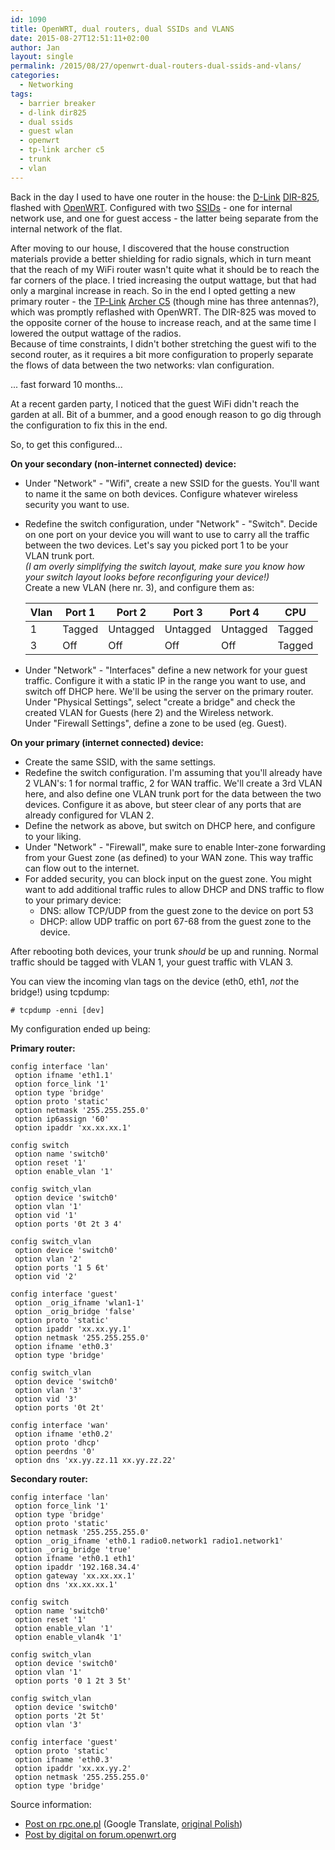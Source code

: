 ```yaml
---
id: 1090
title: OpenWRT, dual routers, dual SSIDs and VLANS
date: 2015-08-27T12:51:11+02:00
author: Jan
layout: single
permalink: /2015/08/27/openwrt-dual-routers-dual-ssids-and-vlans/
categories:
  - Networking
tags:
  - barrier breaker
  - d-link dir825
  - dual ssids
  - guest wlan
  - openwrt
  - tp-link archer c5
  - trunk
  - vlan
---
```

Back in the day I used to have one router in the house: the [D-Link](http://www.dlink.com/be/nl) [DIR-825](http://support.dlink.com/ProductInfo.aspx?m=DIR-825), flashed with [OpenWRT](http://www.openwrt.org). Configured with two [SSIDs](https://en.wikipedia.org/wiki/Service_set_(802.11_network)) - one for internal network use, and one for guest access - the latter being separate from the internal network of the flat.

After moving to our house, I discovered that the house construction materials provide a better shielding for radio signals, which in turn meant that the reach of my WiFi router wasn't quite what it should be to reach the far corners of the place. I tried increasing the output wattage, but that had only a marginal increase in reach. So in the end I opted getting a new primary router - the [TP-Link](http://www.tp-link.com) [Archer C5](http://www.tp-link.com/en/products/details/cat-9_Archer-C5.html) (though mine has three antennas?), which was promptly reflashed with OpenWRT. The DIR-825 was moved to the opposite corner of the house to increase reach, and at the same time I lowered the output wattage of the radios.  
Because of time constraints, I didn't bother stretching the guest wifi to the second router, as it requires a bit more configuration to properly separate the flows of data between the two networks: vlan configuration.

... fast forward 10 months...

At a recent garden party, I noticed that the guest WiFi didn't reach the garden at all. Bit of a bummer, and a good enough reason to go dig through the configuration to fix this in the end.

So, to get this configured...

**On your secondary (non-internet connected) device:**

  * Under "Network" - "Wifi", create a new SSID for the guests. You'll want to name it the same on both devices. Configure whatever wireless security you want to use.
  * Redefine the switch configuration, under "Network" - "Switch". Decide on one port on your device you will want to use to carry all the traffic between the two devices. Let's say you picked port 1 to be your VLAN trunk port.  
    _(I am overly simplifying the switch layout, make sure you know how your switch layout looks before reconfiguring your device!)_  
    Create a new VLAN (here nr. 3), and configure them as:
    
    | Vlan | Port 1 | Port 2   | Port 3   | Port 4   | CPU    |
    | ---- | ------ | -------- | -------- | -------- | ------ |
    | 1    | Tagged | Untagged | Untagged | Untagged | Tagged | 
    | 3    | Off    | Off      | Off      | Off      | Tagged | 

  * Under "Network" - "Interfaces" define a new network for your guest traffic. Configure it with a static IP in the range you want to use, and switch off DHCP here. We'll be using the server on the primary router.  
    Under "Physical Settings", select "create a bridge" and check the created VLAN for Guests (here 2) and the Wireless network.  
    Under "Firewall Settings", define a zone to be used (eg. Guest).

**On your primary (internet connected) device:**

  * Create the same SSID, with the same settings.
  * Redefine the switch configuration. I'm assuming that you'll already have 2 VLAN's: 1 for normal traffic, 2 for WAN traffic. We'll create a 3rd VLAN here, and also define one VLAN trunk port for the data between the two devices. Configure it as above, but steer clear of any ports that are already configured for VLAN 2.
  * Define the network as above, but switch on DHCP here, and configure to your liking.
  * Under "Network" - "Firewall", make sure to enable Inter-zone forwarding from your Guest zone (as defined) to your WAN zone. This way traffic can flow out to the internet.
  * For added security, you can block input on the guest zone. You might want to add additional traffic rules to allow DHCP and DNS traffic to flow to your primary device: 
      * DNS: allow TCP/UDP from the guest zone to the device on port 53
      * DHCP: allow UDP traffic on port 67-68 from the guest zone to the device.

After rebooting both devices, your trunk *should* be up and running. Normal traffic should be tagged with VLAN 1, your guest traffic with VLAN 3.

You can view the incoming vlan tags on the device (eth0, eth1, _not_ the bridge!) using tcpdump:

```
# tcpdump -enni [dev]
```

My configuration ended up being:

**Primary router:**

```
config interface 'lan'
 option ifname 'eth1.1'
 option force_link '1'
 option type 'bridge'
 option proto 'static'
 option netmask '255.255.255.0'
 option ip6assign '60'
 option ipaddr 'xx.xx.xx.1'

config switch 
 option name 'switch0' 
 option reset '1' 
 option enable_vlan '1' 
 
config switch_vlan 
 option device 'switch0' 
 option vlan '1' 
 option vid '1' 
 option ports '0t 2t 3 4' 
 
config switch_vlan 
 option device 'switch0' 
 option vlan '2' 
 option ports '1 5 6t' 
 option vid '2' 
 
config interface 'guest' 
 option _orig_ifname 'wlan1-1' 
 option _orig_bridge 'false' 
 option proto 'static' 
 option ipaddr 'xx.xx.yy.1' 
 option netmask '255.255.255.0'
 option ifname 'eth0.3' 
 option type 'bridge' 
 
config switch_vlan 
 option device 'switch0' 
 option vlan '3' 
 option vid '3' 
 option ports '0t 2t'

config interface 'wan' 
 option ifname 'eth0.2' 
 option proto 'dhcp' 
 option peerdns '0' 
 option dns 'xx.yy.zz.11 xx.yy.zz.22'
```

**Secondary router:**

```
config interface 'lan'
 option force_link '1'
 option type 'bridge'
 option proto 'static'
 option netmask '255.255.255.0'
 option _orig_ifname 'eth0.1 radio0.network1 radio1.network1'
 option _orig_bridge 'true'
 option ifname 'eth0.1 eth1'
 option ipaddr '192.168.34.4'
 option gateway 'xx.xx.xx.1'
 option dns 'xx.xx.xx.1'

config switch
 option name 'switch0'
 option reset '1'
 option enable_vlan '1'
 option enable_vlan4k '1'

config switch_vlan
 option device 'switch0'
 option vlan '1'
 option ports '0 1 2t 3 5t'

config switch_vlan
 option device 'switch0'
 option ports '2t 5t'
 option vlan '3'

config interface 'guest'
 option proto 'static'
 option ifname 'eth0.3'
 option ipaddr 'xx.xx.yy.2'
 option netmask '255.255.255.0'
 option type 'bridge'
```

Source information:

  * [Post on rpc.one.pl](https://translate.google.com/translate?sl=pl&tl=en&js=y&prev=_t&hl=en&ie=UTF-8&u=http%3A%2F%2Frpc.one.pl%2Findex.php%2Flista-artykulow%2F34-openwrt%2F81-konfiguracja-switch-vlan-na-podstawie-swconfig-w-routerze-wr1043nd-pod-openwrt&edit-text=) (Google Translate, [original Polish](http://rpc.one.pl/index.php/lista-artykulow/34-openwrt/81-konfiguracja-switch-vlan-na-podstawie-swconfig-w-routerze-wr1043nd-pod-openwrt))
  * [Post by digital on forum.openwrt.org](https://forum.openwrt.org/viewtopic.php?id=43882)